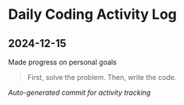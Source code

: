 # Daily Coding Activity Log

## 2024-12-15

Made progress on personal goals

> First, solve the problem. Then, write the code.

*Auto-generated commit for activity tracking*
